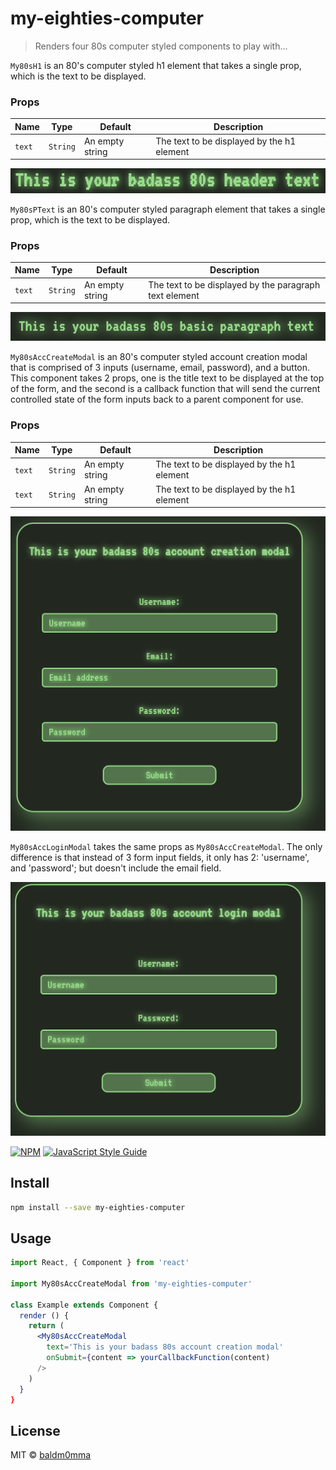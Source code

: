 # my-eighties-computer

> Renders four 80s computer styled components to play with...

`My80sH1` is an 80's computer styled h1 element that takes a single prop, which is the text to be displayed.

### Props
| Name | Type | Default | Description |
| ---- | ---- | ------- | ----------- |
| `text` | `String` | An empty string | The text to be displayed by the h1 element |

![My80sH1 Component](./assets/My80sH1.png)

`My80sPText` is an 80's computer styled paragraph element that takes a single prop, which is the text to be displayed.

### Props
| Name | Type | Default | Description |
| ---- | ---- | ------- | ----------- |
| `text` | `String` | An empty string | The text to be displayed by the paragraph text element |

![My80sPText Component](./assets/My80sPText.png)

`My80sAccCreateModal` is an 80's computer styled account creation modal that is comprised of 3 inputs (username, email, password), and a button. This component takes 2 props, one is the title text to be displayed at the top of the form, and the second is a callback function that will send the current controlled state of the form inputs back to a parent component for use.

### Props
| Name | Type | Default | Description |
| ---- | ---- | ------- | ----------- |
| `text` | `String` | An empty string | The text to be displayed by the h1 element |
| `text` | `String` | An empty string | The text to be displayed by the h1 element |

![My80sAccCreateModal Component](./assets/My80sAccCreateModal.png)

`My80sAccLoginModal` takes the same props as `My80sAccCreateModal`. The only difference is that instead of 3 form input fields, it only has 2: 'username', and 'password'; but doesn't include the email field.

![My80sAccLoginModal Component](./assets/My80sAccLoginModal.png)

[![NPM](https://img.shields.io/npm/v/my-eighties-computer.svg)](https://www.npmjs.com/package/my-eighties-computer) [![JavaScript Style Guide](https://img.shields.io/badge/code_style-standard-brightgreen.svg)](https://standardjs.com)

## Install

```bash
npm install --save my-eighties-computer
```

## Usage

```jsx
import React, { Component } from 'react'

import My80sAccCreateModal from 'my-eighties-computer'

class Example extends Component {
  render () {
    return (
      <My80sAccCreateModal 
        text='This is your badass 80s account creation modal' 
        onSubmit={content => yourCallbackFunction(content) 
      />
    )
  }
}
```

## License

MIT © [baldm0mma](https://github.com/baldm0mma)
